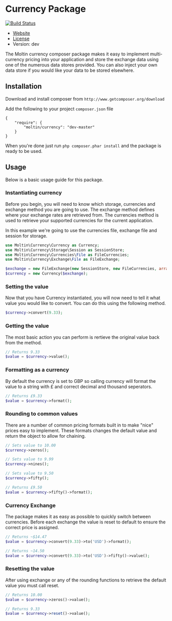 # Currency Package

[![Build Status](https://secure.travis-ci.org/moltin/currency.png)](http://travis-ci.org/moltin/currency)

* [Website](http://molt.in)
* [License](https://github.com/moltin/currency/master/LICENSE)
* Version: dev

The Moltin currency composer package makes it easy to implement multi-currency pricing into your application and
store the exchange data using one of the numerous data stores provided. You can also inject your own data store if you
would like your data to be stored elsewhere.

## Installation
Download and install composer from `http://www.getcomposer.org/download`

Add the following to your project `composer.json` file
```
{
    "require": {
        "moltin/currency": "dev-master"
    }
}
```
When you're done just run `php composer.phar install` and the package is ready to be used.

## Usage
Below is a basic usage guide for this package.

### Instantiating currency
Before you begin, you will need to know which storage, currencies and exchange method you are going to use. The exchange method
defines where your exchange rates are retrieved from. The currencies method is used to retrieve your supported currencies
for the current application.

In this example we're going to use the currencies file, exchange file and session for storage.

```php
use Moltin\Currency\Currency as Currency;
use Moltin\Currency\Storage\Session as SessionStore;
use Moltin\Currency\Currencies\File as FileCurrencies;
use Moltin\Currency\Exchange\File as FileExchange;

$exchange = new FileExchange(new SessionStore, new FileCurrencies, array('base' => 'GBP'));
$currency = new Currency($exchange);
```

### Setting the value
Now that you have Currency instantiated, you will now need to tell it what value you would like to convert.
You can do this using the following method.

```php
$currency->convert(9.33);
```

### Getting the value
The most basic action you can perform is rertieve the original value back from the method.

```php
// Returns 9.33
$value = $currency->value();
```

### Formatting as a currency
By default the currency is set to GBP so calling currency will format the value to a string with £ and correct
decimal and thousand seperators.

```php
// Returns £9.33
$value = $currency->format();
```

### Rounding to common values
There are a number of common pricing formats built in to make "nice" prices easy to implement. These
formats changes the default value and return the object to allow for chaining.

```php
// Sets value to 10.00
$currency->zeros();

// Sets value to 9.99
$currency->nines();

// Sets value to 9.50
$currency->fifty();

// Returns £9.50
$value = $currency->fifty()->format();
```

### Currency Exchange
The package makes it as easy as possible to quickly switch between currencies. Before each exchange the value
is reset to default to ensure the correct price is assigned.

```php
// Returns ~$14.47
$value = $currency->convert(9.33)->to('USD')->format();

// Returns ~14.50
$value = $currency->convert(9.33)->to('USD')->fifty()->value();
```

### Resetting the value
After using exchange or any of the rounding functions to retrieve the default value you must call reset.

```php
// Returns 10.00
$value = $currency->zeros()->value();

// Returns 9.33
$value = $currency->reset()->value();
```

